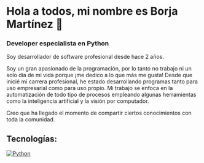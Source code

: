 # Hola a todos, mi nombre es Borja Martínez 👋
### Developer especialista en Python

Soy desarrollador de software profesional desde hace 2 años.

Soy un gran apasionado de la programación, por lo tanto no trabajo ni un solo día de mi vida porque ¡me dedico a lo que más me gusta!
Desde que inicié mi carrera profesional, he estado desarrollando programas tanto para uso empresarial como para uso propio. Mi trabajo se
enfoca en la automatización de todo tipo de procesos empleando algunas herramientas como la inteligencia artificial y la visión por computador.

Creo que ha llegado el momento de compartir ciertos conocimientos con toda la comunidad.

## Tecnologías:
[![Python](https://img.shields.io/badge/Python-yellow?style=for-the-badge&logo=python&logoColor=white&labelColor=101010)]()
<!--
**BMMartinezDev/BMMartinezDev** is a ✨ _special_ ✨ repository because its `README.md` (this file) appears on your GitHub profile.

Here are some ideas to get you started:

- 🔭 I’m currently working on ...
- 🌱 I’m currently learning ...
- 👯 I’m looking to collaborate on ...
- 🤔 I’m looking for help with ...
- 💬 Ask me about ...
- 📫 How to reach me: ...
- 😄 Pronouns: ...
- ⚡ Fun fact: ...
-->

